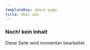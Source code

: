 ```yaml
---
templateKey: about-page
title: Über uns
---
```

### Noch! kein Inhalt

Diese Seite wird momentan bearbeitet



